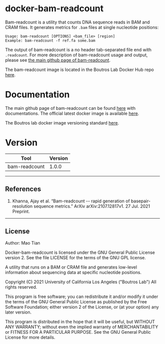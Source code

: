 # docker-bam-readcount
Bam-readcount is a utility that counts DNA sequence reads in BAM and CRAM files. It generates metrics for `.bam` files at single nucleotide positions:
```
Usage: bam-readcount [OPTIONS] <bam_file> [region]
Example: bam-readcount -f ref.fa some.bam
```
The output of bam-readcount is a no header tab-separated file end with `.readcount`. For more description of bam-readcount usage and output, please see [the main github page of bam-readcount](https://github.com/genome/bam-readcount).

The bam-readcount image is located in the Boutros Lab Docker Hub repo [here](https://hub.docker.com/repository/docker/blcdsdockerregistry/bam-readcount).

# Documentation
The main github page of bam-readcount can be found [here](https://github.com/genome/bam-readcount) with documentations. The official latest docker image is available [here](https://hub.docker.com/r/mgibio/bam-readcount).

The Boutros lab docker image versioning standard [here](https://confluence.mednet.ucla.edu/display/BOUTROSLAB/Docker+image+versioning+standardization).


# Version
| Tool | Version |
|------|---------|
|bam-readcount| 1.0.0|

---

## References

1. Khanna, Ajay et al. “Bam-readcount -- rapid generation of basepair-resolution sequence metrics.” ArXiv arXiv:2107.12817v1. 27 Jul. 2021 Preprint. 

---

## License

Author: Mao Tian

Docker-bam-readcount is licensed under the GNU General Public License version 2. See the file LICENSE for the terms of the GNU GPL license.

A utility that runs on a BAM or CRAM file and generates low-level information about sequencing data at specific nucleotide positions.

Copyright (C) 2021 University of California Los Angeles ("Boutros Lab") All rights reserved.

This program is free software; you can redistribute it and/or modify it under the terms of the GNU General Public License as published by the Free Software Foundation; either version 2 of the License, or (at your option) any later version.

This program is distributed in the hope that it will be useful, but WITHOUT ANY WARRANTY; without even the implied warranty of MERCHANTABILITY or FITNESS FOR A PARTICULAR PURPOSE. See the GNU General Public License for more details.
